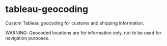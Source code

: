 # tableau-geocoding
Custom Tableau geocoding for customs and shipping information.

WARNING: Geocoded locations are for information only, not to be used for navigation purposes.
